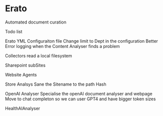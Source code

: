 # Erato
Automated document curation


Todo list

Erato
    YML Configuraiton file
    Change limit to Dept in the configuration
    Better Error logging when the Content Analyser finds a problem

Collectors
    read a local filesystem
    
Sharepoint
    subSites

Website
    Agents

Store Analsys
    Sane the Sitename to the path Hash

OpenAI Analyser
    Specialise the openAI document analyser and webpage
    Move to chat completon so we can user GPT4 and have bigger token sizes

HealthAIAnalyser
